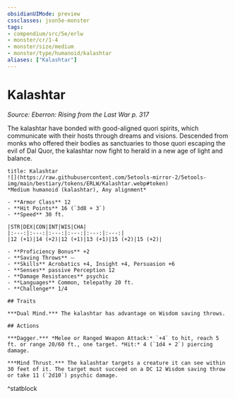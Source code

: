 ```yaml
---
obsidianUIMode: preview
cssclasses: json5e-monster
tags:
- compendium/src/5e/erlw
- monster/cr/1-4
- monster/size/medium
- monster/type/humanoid/kalashtar
aliases: ["Kalashtar"]
---
```

# Kalashtar
*Source: Eberron: Rising from the Last War p. 317*  

The kalashtar have bonded with good-aligned quori spirits, which communicate with their hosts through dreams and visions. Descended from monks who offered their bodies as sanctuaries to those quori escaping the evil of Dal Quor, the kalashtar now fight to herald in a new age of light and balance.

```ad-statblock
title: Kalashtar
![](https://raw.githubusercontent.com/5etools-mirror-2/5etools-img/main/bestiary/tokens/ERLW/Kalashtar.webp#token)
*Medium humanoid (kalashtar), Any alignment*

- **Armor Class** 12
- **Hit Points** 16 (`3d8 + 3`)
- **Speed** 30 ft.

|STR|DEX|CON|INT|WIS|CHA|
|:---:|:---:|:---:|:---:|:---:|:---:|
|12 (+1)|14 (+2)|12 (+1)|13 (+1)|15 (+2)|15 (+2)|

- **Proficiency Bonus** +2
- **Saving Throws** ⏤
- **Skills** Acrobatics +4, Insight +4, Persuasion +6
- **Senses** passive Perception 12
- **Damage Resistances** psychic
- **Languages** Common, telepathy 20 ft.
- **Challenge** 1/4

## Traits

***Dual Mind.*** The kalashtar has advantage on Wisdom saving throws.

## Actions

***Dagger.*** *Melee or Ranged Weapon Attack:* `+4` to hit, reach 5 ft. or range 20/60 ft., one target. *Hit:* 4 (`1d4 + 2`) piercing damage.

***Mind Thrust.*** The kalashtar targets a creature it can see within 30 feet of it. The target must succeed on a DC 12 Wisdom saving throw or take 11 (`2d10`) psychic damage.
```
^statblock